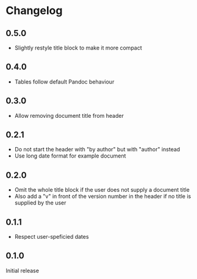 # Changelog

## 0.5.0

- Slightly restyle title block to make it more compact

## 0.4.0

- Tables follow default Pandoc behaviour

## 0.3.0

- Allow removing document title from header

## 0.2.1

- Do not start the header with "by author" but with "author" instead
- Use long date format for example document

## 0.2.0

- Omit the whole title block if the user does not supply a document title
- Also add a "v" in front of the version number in the header if no title is supplied by the user

## 0.1.1

- Respect user-speficied dates

## 0.1.0

Initial release
